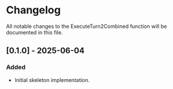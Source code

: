 # Changelog

All notable changes to the ExecuteTurn2Combined function will be documented in this file.

## [0.1.0] - 2025-06-04
### Added
- Initial skeleton implementation.
